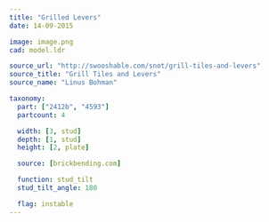 ```yaml
---
title: "Grilled Levers"
date: 14-09-2015

image: image.png
cad: model.ldr

source_url: "http://swooshable.com/snot/grill-tiles-and-levers"
source_title: "Grill Tiles and Levers"
source_name: "Linus Bohman"

taxonomy:
  part: ["2412b", "4593"]
  partcount: 4

  width: [3, stud]
  depth: [1, stud]
  height: [2, plate]

  source: [brickbending.com]

  function: stud_tilt
  stud_tilt_angle: 180

  flag: instable
---
```

